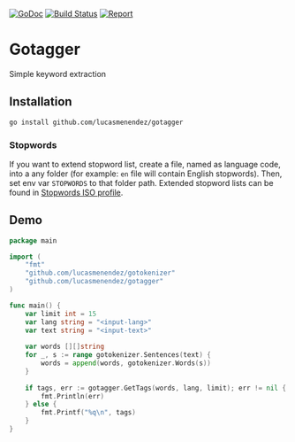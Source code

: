 [![GoDoc](https://godoc.org/github.com/lucasmenendez/gotagger?status.svg)](https://godoc.org/github.com/lucasmenendez/gotagger)
[![Build Status](https://travis-ci.org/lucasmenendez/gotagger.svg?branch=master)](https://travis-ci.org/lucasmenendez/gotagger)
[![Report](https://goreportcard.com/badge/github.com/lucasmenendez/gotagger)](https://goreportcard.com/report/github.com/lucasmenendez/gotagger)

# Gotagger
Simple keyword extraction

## Installation
```bash
go install github.com/lucasmenendez/gotagger
```

### Stopwords
If you want to extend stopword list, create a file, named as language code, into a any folder (for example: `en` file will contain English stopwords). Then, set env var `STOPWORDS` to that folder path.
Extended stopword lists can be found in [Stopwords ISO profile](https://github.com/stopwords-iso).

## Demo
````go
package main

import (
    "fmt"
    "github.com/lucasmenendez/gotokenizer"
    "github.com/lucasmenendez/gotagger"
)

func main() {
    var limit int = 15
    var lang string = "<input-lang>"
    var text string = "<input-text>"
    
    var words [][]string
    for _, s := range gotokenizer.Sentences(text) {
        words = append(words, gotokenizer.Words(s))
    }
    
    if tags, err := gotagger.GetTags(words, lang, limit); err != nil {
        fmt.Println(err)
    } else {
        fmt.Printf("%q\n", tags)
    }
}
````